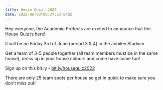 ```yaml
---
title: House Quiz, 2022
date: 2022-06-03T08:37:23.040Z
---
```

Hey everyone, the Academic Prefects are excited to announce that the House Quiz is here! 

It will be on Friday 3rd of June (period 3 & 4) in the Jubilee Stadium.  

Get a team of 3-5 people together (all team members must be in the same house), dress up in your house colours and come have some fun!  

Sign up on this bit.ly - [bit.ly/housequiz2022](https://docs.google.com/forms/d/1r6DK4iU7JkWpMj_e6xodgdZ51Ta-DJS4DPI0RhEw018/viewform?edit_requested=true)  

There are only 25 team spots per house so get in quick to make sure you don't miss out!